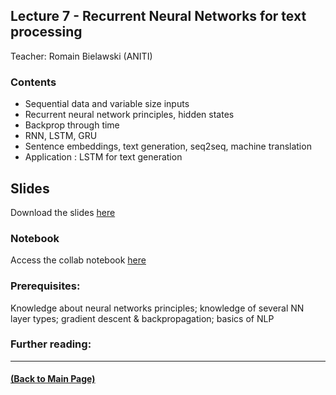 ## Lecture 7 - Recurrent Neural Networks for text processing
Teacher: Romain Bielawski (ANITI)

### Contents

* Sequential data and variable size inputs
* Recurrent neural network principles, hidden states
* Backprop through time
* RNN, LSTM, GRU
* Sentence embeddings, text generation, seq2seq, machine translation
* Application : LSTM for text generation

## Slides

Download the slides [here](https://docs.google.com/presentation/d/1KS1_n3JO_4yZ1xCn8tDjkGPiSr2L1RIRN4SVFcXrhgk/edit?usp=sharing)

### Notebook
Access the collab notebook [here](https://colab.research.google.com/drive/1MWqyE46KXhKfL-hpQBMhAHYSlsKejtal?usp=sharing)


### Prerequisites:
Knowledge about neural networks principles; knowledge of several NN layer types; gradient descent & backpropagation; basics of NLP


### Further reading:

---
#### [(Back to Main Page)](../index.md)

